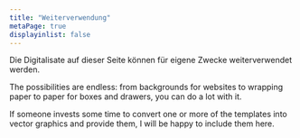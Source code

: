 ```yaml
---
title: "Weiterverwendung"
metaPage: true
displayinlist: false
---
```


Die Digitalisate auf dieser Seite können für eigene Zwecke weiterverwendet werden.

The possibilities are endless: from backgrounds for websites to wrapping paper to paper for boxes and drawers, you can do a lot with it.

If someone invests some time to convert one or more of the templates into vector graphics and provide them, I will be happy to include them here.

